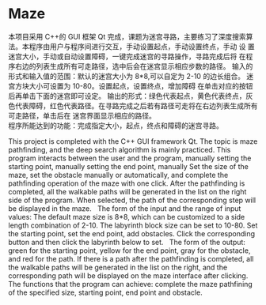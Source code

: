 # Maze
  本项目采用 C++的 GUI 框架 Qt 完成，课题为迷宫寻路，主要练习了深度搜索算 法。本程序由用户与程序间进行交互，手动设置起点，手动设置终点，手动
设 置迷宫大小，手动或自动设置障碍，一键完成迷宫的寻路操作，寻路完成后将 在程序右边的列表生成所有可走路径，选中后会在迷宫显示相应步数的路径。 
  输入的形式和输入值的范围：默认的迷宫大小为 8*8,可以自定为 2-10 的边长组合。 迷宫方块大小可设置为 10-80。设置起点，设置终点，增加障碍 在单击对应的按钮后再单击下面的迷宫即可设定。 
  输出的形式：绿色代表起点，黄色代表终点，灰色代表障碍，红色代表路径。在寻路完成之后若有路径可走将在右边列表生成所有可走路径，单击后在 迷宫界面显示相应的路径。  
程序所能达到的功能：完成指定大小，起点，终点和障碍的迷宫寻路。 

This project is completed with the C++ GUI framework Qt. The topic is maze pathfinding, and the deep search algorithm is mainly practiced. This program interacts between the user and the program, manually setting the starting point, manually setting the end point, manually
Set the size of the maze, set the obstacle manually or automatically, and complete the pathfinding operation of the maze with one click. After the pathfinding is completed, all the walkable paths will be generated in the list on the right side of the program. When selected, the path of the corresponding step will be displayed in the maze.
  The form of the input and the range of input values: The default maze size is 8*8, which can be customized to a side length combination of 2-10. The labyrinth block size can be set to 10-80. Set the starting point, set the end point, add obstacles. Click the corresponding button and then click the labyrinth below to set.
  The form of the output: green for the starting point, yellow for the end point, gray for the obstacle, and red for the path. If there is a path after the pathfinding is completed, all the walkable paths will be generated in the list on the right, and the corresponding path will be displayed on the maze interface after clicking.
The functions that the program can achieve: complete the maze pathfining of the specified size, starting point, end point and obstacle.
